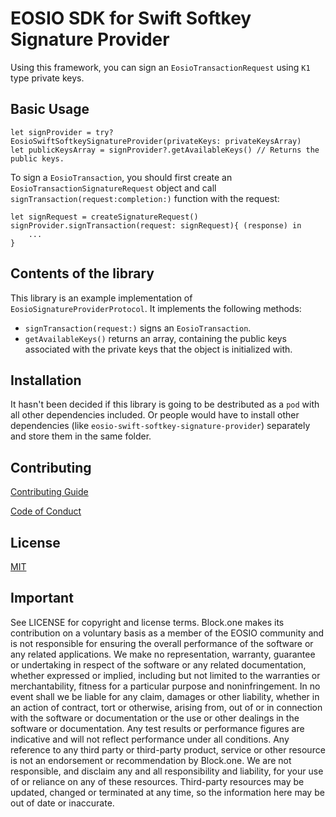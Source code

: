 # EOSIO SDK for Swift Softkey Signature Provider

Using this framework, you can sign an `EosioTransactionRequest` using `K1` type private keys.

## Basic Usage

```
let signProvider = try? EosioSwiftSoftkeySignatureProvider(privateKeys: privateKeysArray)
let publicKeysArray = signProvider?.getAvailableKeys() // Returns the public keys.
```

To sign a `EosioTransaction`, you should first create an `EosioTransactionSignatureRequest` object and call `signTransaction(request:completion:)` function with the request:

```
let signRequest = createSignatureRequest()
signProvider.signTransaction(request: signRequest){ (response) in 
    ...
}
```

## Contents of the library

This library is an example implementation of `EosioSignatureProviderProtocol`. It implements the following methods:

* `signTransaction(request:)` signs an `EosioTransaction`.
* `getAvailableKeys()` returns an array, containing the public keys associated with the private keys that the object is initialized with.


## Installation
It hasn't been decided if this library is going to be destributed as a `pod` with all other dependencies included. Or people would have to install other dependencies (like `eosio-swift-softkey-signature-provider`) separately and store them in the same folder.

## Contributing

[Contributing Guide](./CONTRIBUTING.md)

[Code of Conduct](./CONTRIBUTING.md#conduct)

## License

[MIT](./LICENSE)

## Important

See LICENSE for copyright and license terms.  Block.one makes its contribution on a voluntary basis as a member of the EOSIO community and is not responsible for ensuring the overall performance of the software or any related applications.  We make no representation, warranty, guarantee or undertaking in respect of the software or any related documentation, whether expressed or implied, including but not limited to the warranties or merchantability, fitness for a particular purpose and noninfringement. In no event shall we be liable for any claim, damages or other liability, whether in an action of contract, tort or otherwise, arising from, out of or in connection with the software or documentation or the use or other dealings in the software or documentation.  Any test results or performance figures are indicative and will not reflect performance under all conditions.  Any reference to any third party or third-party product, service or other resource is not an endorsement or recommendation by Block.one.  We are not responsible, and disclaim any and all responsibility and liability, for your use of or reliance on any of these resources. Third-party resources may be updated, changed or terminated at any time, so the information here may be out of date or inaccurate.
